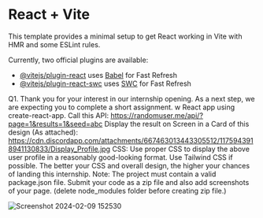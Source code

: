 # React + Vite

This template provides a minimal setup to get React working in Vite with HMR and some ESLint rules.

Currently, two official plugins are available:

- [@vitejs/plugin-react](https://github.com/vitejs/vite-plugin-react/blob/main/packages/plugin-react/README.md) uses [Babel](https://babeljs.io/) for Fast Refresh
- [@vitejs/plugin-react-swc](https://github.com/vitejs/vite-plugin-react-swc) uses [SWC](https://swc.rs/) for Fast Refresh




Q1. Thank you for your interest in our internship opening. As a next step, we are expecting you to complete a short assignment.
w React app using create-react-app. Call this API: https://randomuser.me/api/?page=1&results=1&seed=abc Display the result on Screen in a Card of this design (As attached): https://cdn.discordapp.com/attachments/667463013443305512/1175943918941130833/Display_Profile.jpg CSS: Use proper CSS to display the above user profile in a reasonably good-looking format. Use Tailwind CSS if possible. The better your CSS and overall design, the higher your chances of landing this internship. Note: The project must contain a valid package.json file. Submit your code as a zip file and also add screenshots of your page. (delete node_modules folder before creating zip file.)       

![Screenshot 2024-02-09 152530](https://github.com/Adarshsharma42876/assignment-/assets/120009672/8ba1b699-5d7a-4317-afc2-3a98a1125bcd)
